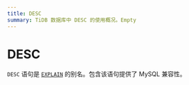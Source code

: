```yaml
---
title: DESC
summary: TiDB 数据库中 DESC 的使用概况。Empty
---
```


# DESC

`DESC` 语句是 [`EXPLAIN`](/sql-statements/sql-statement-explain.md) 的别名。包含该语句提供了 MySQL 兼容性。
